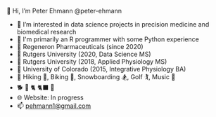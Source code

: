 👋 Hi, I’m Peter Ehmann @peter-ehmann

- 👀 I’m interested in data science projects in precision medicine and biomedical research
- 🌱 I'm primarily an R programmer with some Python experience
- 🏢 Regeneron Pharmaceuticals (since 2020)
- 🍎 Rutgers University (2020, Data Science MS)
- 🍎 Rutgers University (2018, Applied Physiology MS)
- 🍏 University of Colorado (2015, Integrative Physiology BA)
- 🌟 Hiking 🥾, Biking 🚴, Snowboarding 🏂, Golf 🏌️, Music 🎸
- 🐕 🦮 🐈 🐈‍⬛ 🦎
- 🌐 Website: In progress
- 📫 [pehmann1@gmail.com](pehmann1@gmail.com)
